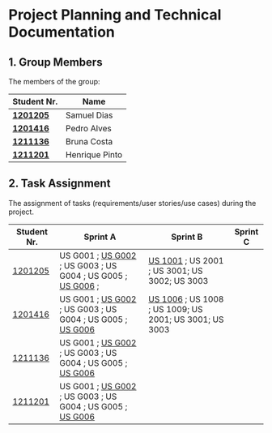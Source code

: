 # Project Planning and Technical Documentation

## 1. Group Members

The members of the group:

| Student Nr.	                     | Name	          |
|----------------------------------|----------------|
| **[1201205](1201205/readme.md)** | Samuel Dias    |
| **[1201416](1201416/readme.md)** | Pedro Alves    |
| **[1211136](1211136/readme.md)** | Bruna Costa    |
| **[1211201](1211201/readme.md)** | Henrique Pinto |


## 2. Task Assignment

The assignment of tasks (requirements/user stories/use cases) during the project.

| Student Nr.	                   | Sprint A                                                                                                                    | Sprint B                                                                               | Sprint C |
|--------------------------------|-----------------------------------------------------------------------------------------------------------------------------|----------------------------------------------------------------------------------------|----------|
| [1201205](1201205/readme.md)  | US G001 ; [US G002](SPRINT%20A/US_G002/readme.md) ; US G003 ; US G004 ; US G005 ; [US G006](SPRINT%20A/US_G006/readme.md) ; | [US 1001](SPRINT%20B/US_1001/readme.md) ; US 2001 ; US 3001; US 3002; US 3003|                   |          |
| [1201416](1201416/readme.md)   | US G001 ; [US G002](SPRINT%20A/US_G002/readme.md) ; US G003 ; US G004 ; US G005 ; [US G006](SPRINT%20A/US_G006/readme.md)   | [US 1006](SPRINT%20B/US_1006/readme.md) ; US 1008 ; US 1009; US 2001; US 3001; US 3003 |          |
| [1211136](1211136/readme.md)   | US G001 ; [US G002](SPRINT%20A/US_G002/readme.md) ; US G003 ; US G004 ; US G005 ; [US G006](SPRINT%20A/US_G006/readme.md)   |                                                                                        |          |
| [1211201](1211201/readme.md)   | US G001 ; [US G002](SPRINT%20A/US_G002/readme.md) ; US G003 ; US G004 ; US G005 ; [US G006](SPRINT%20A/US_G006/readme.md)   |                                                                                        |          |
